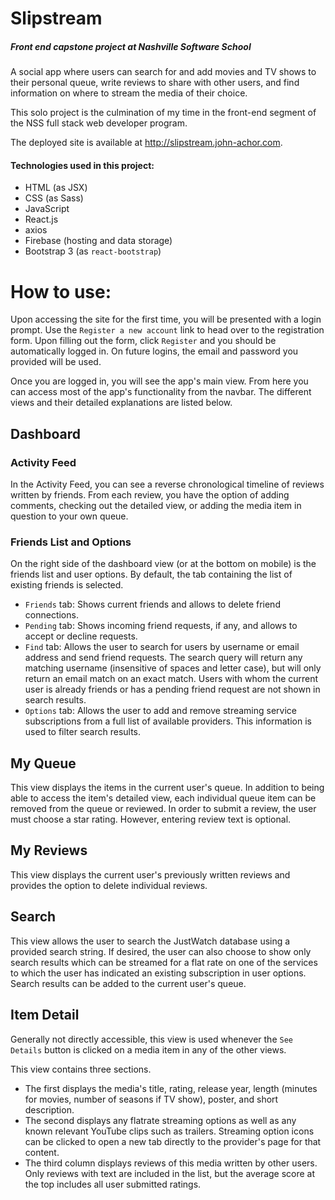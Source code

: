 # Slipstream

##### Front end capstone project at Nashville Software School

A social app where users can search for and add movies and TV shows to their personal queue, write reviews to share with other users, and find information on where to stream the media of their choice.

This solo project is the culmination of my time in the front-end segment of the NSS full stack web developer program.

The deployed site is available at http://slipstream.john-achor.com.

#### Technologies used in this project:

- HTML (as JSX)
- CSS (as Sass)
- JavaScript
- React.js
- axios
- Firebase (hosting and data storage)
- Bootstrap 3 (as `react-bootstrap`)

# How to use:

Upon accessing the site for the first time, you will be presented with a login prompt.  Use the `Register a new account` link to head over to the registration form.  Upon filling out the form, click `Register` and you should be automatically logged in.  On future logins, the email and password you provided will be used.

Once you are logged in, you will see the app's main view. From here you can access most of the app's functionality from the navbar.  The different views and their detailed explanations are listed below.

## Dashboard

### Activity Feed

In the Activity Feed, you can see a reverse chronological timeline of reviews written by friends.  From each review, you have the option of adding comments, checking out the detailed view, or adding the media item in question to your own queue.

### Friends List and Options

On the right side of the dashboard view (or at the bottom on mobile) is the friends list and user options.  By default, the tab containing the list of existing friends is selected.

- `Friends` tab: Shows current friends and allows to delete friend connections.
- `Pending` tab: Shows incoming friend requests, if any, and allows to accept or decline requests.
- `Find` tab: Allows the user to search for users by username or email address and send friend requests.  The search query will return any matching username (insensitive of spaces and letter case), but will only return an email match on an exact match.  Users with whom the current user is already friends or has a pending friend request are not shown in search results.
- `Options` tab: Allows the user to add and remove streaming service subscriptions from a full list of available providers.  This information is used to filter search results.

## My Queue

This view displays the items in the current user's queue.  In addition to being able to access the item's detailed view, each individual queue item can be removed from the queue or reviewed.  In order to submit a review, the user must choose a star rating. However, entering review text is optional.

## My Reviews

This view displays the current user's previously written reviews and provides the option to delete individual reviews.

## Search

This view allows the user to search the JustWatch database using a provided search string.  If desired, the user can also choose to show only search results which can be streamed for a flat rate on one of the services to which the user has indicated an existing subscription in user options.  Search results can be added to the current user's queue.

## Item Detail

Generally not directly accessible, this view is used whenever the `See Details` button is clicked on a media item in any of the other views.

This view contains three sections.  

- The first displays the media's title, rating, release year, length (minutes for movies, number of seasons if TV show), poster, and short description.
- The second displays any flatrate streaming options as well as any known relevant YouTube clips such as trailers.  Streaming option icons can be clicked to open a new tab directly to the provider's page for that content.
- The third column displays reviews of this media written by other users.  Only reviews with text are included in the list, but the average score at the top includes all user submitted ratings.